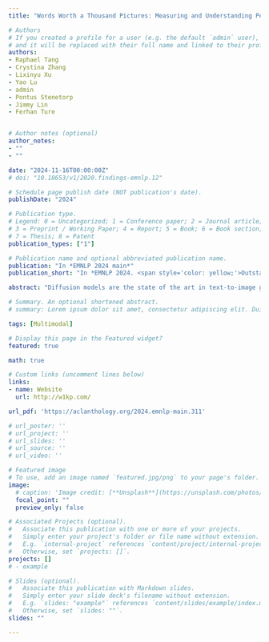 ```yaml
---
title: "Words Worth a Thousand Pictures: Measuring and Understanding Perceptual Variability in Text-to-Image Generation"

# Authors
# If you created a profile for a user (e.g. the default `admin` user), write the username (folder name) here 
# and it will be replaced with their full name and linked to their profile.
authors:
- Raphael Tang 
- Crystina Zhang
- Lixinyu Xu 
- Yao Lu
- admin
- Pontus Stenetorp
- Jimmy Lin 
- Ferhan Ture


# Author notes (optional)
author_notes:
- ""
- ""

date: "2024-11-16T00:00:00Z"
# doi: "10.18653/v1/2020.findings-emnlp.12"

# Schedule page publish date (NOT publication's date).
publishDate: "2024"

# Publication type.
# Legend: 0 = Uncategorized; 1 = Conference paper; 2 = Journal article;
# 3 = Preprint / Working Paper; 4 = Report; 5 = Book; 6 = Book section;
# 7 = Thesis; 8 = Patent
publication_types: ["1"]

# Publication name and optional abbreviated publication name.
publication: "In *EMNLP 2024 main*"
publication_short: "In *EMNLP 2024. <span style='color: yellow;'>Outstanding Paper Award</span>*"

abstract: "Diffusion models are the state of the art in text-to-image generation, but their perceptual variability remains understudied. In this paper, we examine how prompts affect image variability in black-box diffusion-based models. We propose W1KP, a human-calibrated measure of variability in a set of images, bootstrapped from existing image-pair perceptual distances. Current datasets do not cover recent diffusion models, thus we curate three test sets for evaluation. Our best perceptual distance outperforms nine baselines by up to 18 points in accuracy, and our calibration matches graded human judgements 78% of the time. Using W1KP, we study prompt reusability and show that Imagen prompts can be reused for 10-50 random seeds before new images become too similar to already generated images, while Stable Diffusion XL and DALL-E 3 can be reused 50-200 times. Lastly, we analyze 56 linguistic features of real prompts, finding that the prompt's length, CLIP embedding norm, concreteness, and word senses influence variability most. As far as we are aware, we are the first to analyze diffusion variability from a visuolinguistic perspective."

# Summary. An optional shortened abstract.
# summary: Lorem ipsum dolor sit amet, consectetur adipiscing elit. Duis posuere tellus ac convallis placerat. Proin tincidunt magna sed ex sollicitudin condimentum.

tags: [Multimodal]

# Display this page in the Featured widget?
featured: true

math: true

# Custom links (uncomment lines below)
links:
- name: Website
  url: http://w1kp.com/

url_pdf: 'https://aclanthology.org/2024.emnlp-main.311'

# url_poster: ''
# url_project: ''
# url_slides: ''
# url_source: ''
# url_video: ''

# Featured image
# To use, add an image named `featured.jpg/png` to your page's folder. 
image:
  # caption: 'Image credit: [**Unsplash**](https://unsplash.com/photos/pLCdAaMFLTE)'
  focal_point: ""
  preview_only: false

# Associated Projects (optional).
#   Associate this publication with one or more of your projects.
#   Simply enter your project's folder or file name without extension.
#   E.g. `internal-project` references `content/project/internal-project/index.md`.
#   Otherwise, set `projects: []`.
projects: []
# - example

# Slides (optional).
#   Associate this publication with Markdown slides.
#   Simply enter your slide deck's filename without extension.
#   E.g. `slides: "example"` references `content/slides/example/index.md`.
#   Otherwise, set `slides: ""`.
slides: ""

---
```

